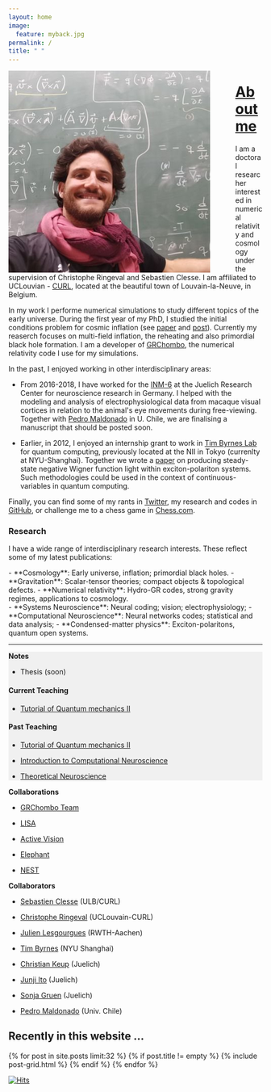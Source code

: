 ```yaml
---
layout: home
image:
  feature: myback.jpg
permalink: /
title: " "
---
```


<img style="float: left; padding-right:50px;" src="images/prof_3.jpeg" width="400" >





# [About me](/about)


I am a doctoral researcher interested in numerical relativity and cosmology under the supervision of Christophe Ringeval and Sebastien Clesse. I am affiliated to UCLouvian - [CURL](https://curl.group), located at the beautiful town of Louvain-la-Neuve, in Belgium. 

In my work I performe numerical simulations to study different topics of the early universe. During the first year of my PhD, I studied the initial conditions problem for cosmic inflation (see [paper](https://arxiv.org/abs/2011.12190) and [post](https://cjoana.github.io/cosmo/preinflation)). Currently my reaserch focuses on multi-field inflation, the reheating and also primordial black hole formation. I am a developer of [GRChombo](https://www.grchombo.org), the numerical relativity code I use for my simulations.

In the past, I enjoyed working in other interdisciplinary areas: 

* From 2016-2018, I have worked for the [INM-6](https://www.fz-juelich.de/inm/inm-6/EN/Home/home_node_INM6.html) at the Juelich Research Center for neuroscience research in Germany. I helped with the modeling and analysis of electrophysiological data from macaque visual cortices in relation to the animal's eye movements during free-viewing. Together with [Pedro Maldonado](https://neurosistemas.cl) in U. Chile, we are finalising a manuscript that should be posted soon.    
 
* Earlier, in 2012, I enjoyed an internship grant to work in [Tim Byrnes Lab](https://nyu.timbyrnes.net) for quantum computing, previously located at the NII in Tokyo (currenlty at NYU-Shanghai). Together we wrote a [paper](https://arxiv.org/abs/1612.00629) on producing steady-state negative Wigner function light within exciton-polariton systems. Such methodologies  could be used in the context of continuous-variables in quantum computing.        


Finally, you can find some of my rants in [Twitter](https://twitter.com/cjphy),  my research and codes in [GitHub](https://github.com/cjoana), or challenge me to a chess game in [Chess.com](https://www.chess.com/member/cjoana). 

### Research

I have a wide range of interdisciplinary research interests. These reflect some of my latest publications:

<div class="inforow">
<div class="infocolumn" markdown="block">
- **Cosmology**: Early universe, inflation; primordial black holes.
- **Gravitation**: Scalar-tensor theories; compact objects & topological defects.
- **Numerical relativity**: Hydro-GR codes, strong gravity regimes, applications to cosmology.
</div>
<div class="infocolumn" markdown="block">
- **Systems Neuroscience**: Neural coding; vision; electrophysiology;
- **Computational Neuroscience**: Neural networks codes; statistical and data analysis; 
- **Condensed-matter physics**: Exciton-polaritons, quantum open systems. 
</div>
</div> <!-- /.inforow -->

---

<div class="inforow">

<div class="infocolumn2" markdown="block" style="background-color: #F0F0F0;">
<h4 style="margin-top: 0.2em; margin-bottom: 0.0em;"> Notes </h4>

- Thesis (soon)


#### Current Teaching

- [Tutorial of Quantum mechanics II](https://uclouvain.be/en-cours-2021-lphys1342)

#### Past Teaching

- [Tutorial of Quantum mechanics II](https://uclouvain.be/en-cours-2019-lphys1342)

- [Introduction to Computational Neuroscience](https://www.campus.rwth-aachen.de/rwth/all/abstractmodule.asp?gguid=0x792B4EBEDF13204790133F661F74473C&fieldgguid=0x6E27476F2282E446A1228419DDDB3892&tguid=0xEBB2D1C29613C04FBF47F82813B5A4E9)
- [Theoretical Neuroscience](https://www.campus.rwth-aachen.de/rwth/all/abstractmodule.asp?objgguid=0xCFA5A28AEF56A9419F5430D5A03AB043&object=event&gguid=0x21ECCFFBBC4BDE41AF97A38C435E6761&fieldgguid=&tguid=0xEBB2D1C29613C04FBF47F82813B5A4E9)


</div>
<div class="infocolumnR" markdown="block">
<h4 style="margin-top: 0.2em; margin-bottom: 0.0em;"> Collaborations</h4>

- [GRChombo Team](https://www.grchombo.org/)
- [LISA](https://www.elisascience.org/)

- [Active Vision](https://www.fz-juelich.de/inm/inm-6/EN/Forschung/Gruen/ActiveVision.html?nn=724916)
- [Elephant](http://neuralensemble.org/elephant)
- [NEST](https://www.nest-simulator.org/)

<h4 style="margin-top: 0.2em; margin-bottom: 0.0em;"> Collaborators </h4>


- [Sebastien Clesse](https://sebclesse.wixsite.com/clesse) (ULB/CURL)
- [Christophe Ringeval](https://curl.group/members/chris.html) (UCLouvain-CURL)
- [Julien Lesgourgues](https://lesgourg.github.io/presentation.html) (RWTH-Aachen)
- [Tim Byrnes](https://nyu.timbyrnes.net/) (NYU Shanghai)


- [Christian Keup](https://www.fz-juelich.de/SharedDocs/Personen/INM/INM-6/EN/staff/Keup_Christian.html?nn=724694) (Juelich)
- [Junji Ito](https://www.fz-juelich.de/SharedDocs/Personen/INM/INM-6/EN/staff/Ito_Junji.html?nn=724694) (Juelich)
- [Sonja Gruen](https://www.fz-juelich.de/SharedDocs/Personen/INM/INM-6/EN/staff/Gruen_Sonja.html?nn=724694) (Juelich)
- [Pedro Maldonado](https://www.bni.cl/investigador.php?id=13) (Univ. Chile)



</div>
</div> <!-- /.inforow -->


## Recently in this website ...

<div class="tiles">
{% for post in site.posts limit:32 %}
   {% if post.title != empty %}
	{% include post-grid.html %}
   {% endif %}
{% endfor %}
</div><!-- /.tiles -->

[![Hits](https://hits.seeyoufarm.com/api/count/incr/badge.svg?url=https%3A%2F%2Fcjoana.github.io&count_bg=%23FFFFFF&title_bg=%23555555&icon=&icon_color=%23E7E7E7&title=%23&edge_flat=false)](https://hits.seeyoufarm.com)
